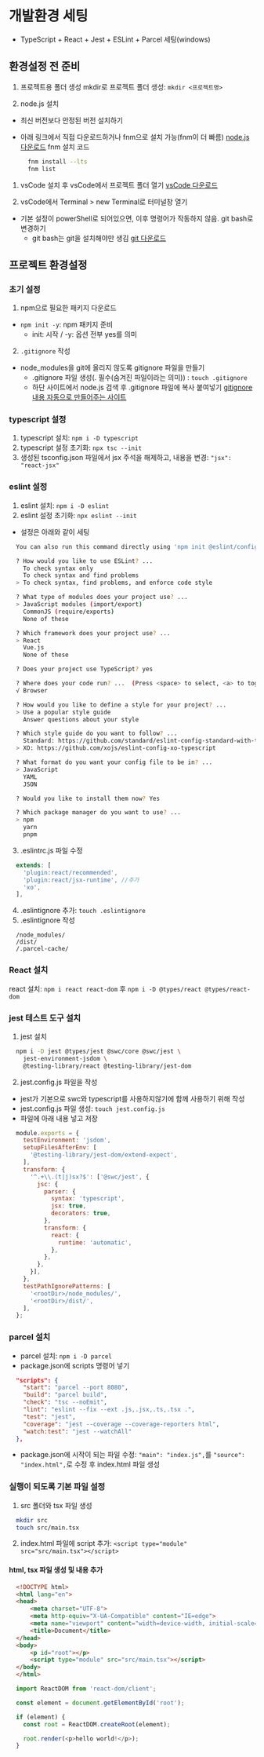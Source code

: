 # 개발환경 세팅

- TypeScript + React + Jest + ESLint + Parcel 세팅(windows)

## 환경설정 전 준비

1. 프로젝트용 폴더 생성
mkdir로 프로젝트 폴더 생성: `mkdir <프로젝트명>`

1. node.js 설치

- 최신 버전보다 안정된 버전 설치하기
- 아래 링크에서 직접 다운로드하거나 fnm으로 설치 가능(fnm이 더 빠름)
  [node.js 다운로드](https://nodejs.org/ko)
  fnm 설치 코드

  ```bash
    fnm install --lts
    fnm list  
  ```

1. vsCode 설치 후 vsCode에서 프로젝트 폴더 열기
[vsCode 다운로드](https://code.visualstudio.com/download)

1. vsCode에서 Terminal > new Terminal로 터미널창 열기

- 기본 설정이 powerShell로 되어있으면, 이후 명령어가 작동하지 않음. git bash로 변경하기
  - git bash는 git을 설치해야만 생김
  [git 다운로드](https://git-scm.com/downloads)

## 프로젝트 환경설정

### 초기 설정

1. npm으로 필요한 패키지 다운로드

- `npm init -y`: npm 패키지 준비
  - init: 시작 / -y: 옵션 전부 yes를 의미
  
2. `.gitignore` 작성

- node_modules을 git에 올리지 않도록 gitignore 파일을 만들기
  - .gitignore 파일 생성(. 필수(숨겨진 파일이라는 의미)) : `touch .gitignore`
  - 하단 사이트에서 node.js 검색 후 .gitignore 파일에 복사 붙여넣기
  [gitignore 내용 자동으로 만들어주는 사이트](https://www.toptal.com/developers/gitignore)

### typescript 설정

1. typescript 설치: `npm i -D typescript`
2. typescript 설정 초기화: `npx tsc --init`
3. 생성된 tsconfig.json 파일에서 jsx 주석을 해제하고, 내용을 변경: `"jsx": "react-jsx"`

### eslint 설정

1. eslint 설치: `npm i -D eslint`
2. eslint 설정 초기화: `npx eslint --init`

- 설정은 아래와 같이 세팅

```bash
  You can also run this command directly using 'npm init @eslint/config'.

  ? How would you like to use ESLint? ...
    To check syntax only
    To check syntax and find problems
  > To check syntax, find problems, and enforce code style

  ? What type of modules does your project use? ... 
  > JavaScript modules (import/export)
    CommonJS (require/exports)
    None of these

  ? Which framework does your project use? ...
  > React
    Vue.js
    None of these

  ? Does your project use TypeScript? yes

  ? Where does your code run? ...  (Press <space> to select, <a> to toggle all, <i> to invert selection)
  √ Browser

  ? How would you like to define a style for your project? ...
  > Use a popular style guide
    Answer questions about your style

  ? Which style guide do you want to follow? ...
    Standard: https://github.com/standard/eslint-config-standard-with-typescript
  > XO: https://github.com/xojs/eslint-config-xo-typescript

  ? What format do you want your config file to be in? ...
  > JavaScript
    YAML
    JSON

  ? Would you like to install them now? Yes

  ? Which package manager do you want to use? ... 
  > npm
    yarn
    pnpm
```

3. .eslintrc.js 파일 수정

  ```javascript
    extends: [
      'plugin:react/recommended',
      'plugin:react/jsx-runtime', //추가
      'xo',
    ],
  ```

4. .eslintignore 추가: `touch .eslintignore`
5. .eslintignore 작성

  ```text
    /node_modules/
    /dist/
    /.parcel-cache/
  ```

### React 설치

react 설치: `npm i react react-dom` 후 `npm i -D @types/react @types/react-dom`

### jest 테스트 도구 설치

1. jest 설치

```bash
  npm i -D jest @types/jest @swc/core @swc/jest \
    jest-environment-jsdom \
    @testing-library/react @testing-library/jest-dom
```

2. jest.config.js 파일을 작성

- jest가 기본으로 swc와 typescript를 사용하지않기에 함께 사용하기 위해 작성
- jest.config.js 파일 생성: `touch jest.config.js`
- 파일에 아래 내용 넣고 저장

```javascript
  module.exports = {
    testEnvironment: 'jsdom',
    setupFilesAfterEnv: [
      '@testing-library/jest-dom/extend-expect',
    ],
    transform: {
      '^.+\\.(t|j)sx?$': ['@swc/jest', {
        jsc: {
          parser: {
            syntax: 'typescript',
            jsx: true,
            decorators: true,
          },
          transform: {
            react: {
              runtime: 'automatic',
            },
          },
        },
      }],
    },
    testPathIgnorePatterns: [
      '<rootDir>/node_modules/',
      '<rootDir>/dist/',
    ],
  };
```

### parcel 설치

- parcel 설치: `npm i -D parcel`
- package.json에 scripts 명령어 넣기

```json
  "scripts": {
    "start": "parcel --port 8080",
    "build": "parcel build",
    "check": "tsc --noEmit",
    "lint": "eslint --fix --ext .js,.jsx,.ts,.tsx .",
    "test": "jest",
    "coverage": "jest --coverage --coverage-reporters html",
    "watch:test": "jest --watchAll"
  },
```

- package.json에 시작이 되는 파일 수정: `"main": "index.js",`를 `"source": "index.html",`로 수정 후 index.html 파일 생성

### 실행이 되도록 기본 파일 설정

1. src 폴더와 tsx 파일 생성

```bash
  mkdir src
  touch src/main.tsx
```

2. index.html 파일에 script 추가: `<script type="module" src="src/main.tsx"></script>`

#### html, tsx 파일 생성 및 내용 추가

```html
  <!DOCTYPE html>
  <html lang="en">
  <head>
      <meta charset="UTF-8">
      <meta http-equiv="X-UA-Compatible" content="IE=edge">
      <meta name="viewport" content="width=device-width, initial-scale=1.0">
      <title>Document</title>
  </head>
  <body>
      <p id="root"></p>
      <script type="module" src="src/main.tsx"></script>
  </body>
  </html>
```

```typescript
  import ReactDOM from 'react-dom/client';

  const element = document.getElementById('root');

  if (element) {
    const root = ReactDOM.createRoot(element);

    root.render(<p>hello world!</p>);
  }
```
